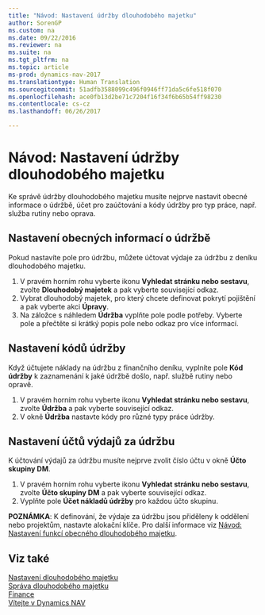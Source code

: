 ```yaml
---
title: "Návod: Nastavení údržby dlouhodobého majetku"
author: SorenGP
ms.custom: na
ms.date: 09/22/2016
ms.reviewer: na
ms.suite: na
ms.tgt_pltfrm: na
ms.topic: article
ms-prod: dynamics-nav-2017
ms.translationtype: Human Translation
ms.sourcegitcommit: 51adfb3588099c496f0946ff71da5c6fe518f070
ms.openlocfilehash: ace0fb13d2be71c7204f16f34f6b65b54ff98230
ms.contentlocale: cs-cz
ms.lasthandoff: 06/26/2017

---
```


# <a name="how-to-set-up-fixed-asset-maintenance"></a>Návod: Nastavení údržby dlouhodobého majetku
Ke správě údržby dlouhodobého majetku musíte nejprve nastavit obecné informace o údržbě, účet pro zaúčtování a kódy údržby pro typ práce, např. služba rutiny nebo oprava.

## <a name="to-set-up-general-maintenance-information"></a>Nastavení obecných informací o údržbě
Pokud nastavíte pole pro údržbu, můžete účtovat výdaje za údržbu z deníku dlouhodobého majetku.
1. V pravém horním rohu vyberte ikonu **Vyhledat stránku nebo sestavu**, zvolte **Dlouhodobý majetek** a pak vyberte související odkaz.
2. Vybrat dlouhodobý majetek, pro který chcete definovat pokrytí pojištění a pak vyberte akci **Úpravy**.
3. Na záložce s náhledem **Údržba** vyplňte pole podle potřeby. Vyberte pole a přečtěte si krátký popis pole nebo odkaz pro více informací.

## <a name="to-set-up-maintenance-codes"></a>Nastavení kódů údržby  
Když účtujete náklady na údržbu z finančního deníku, vyplníte pole **Kód údržby** k zaznamenání k jaké údržbě došlo, např. službě rutiny nebo opravě.
1. V pravém horním rohu vyberte ikonu **Vyhledat stránku nebo sestavu**, zvolte **Údržba** a pak vyberte související odkaz.
2. V okně **Údržba** nastavte kódy pro různé typy práce údržby.

## <a name="to-set-up-maintenance-expense-accounts"></a>Nastavení účtů výdajů za údržbu  
K účtování výdajů za údržbu musíte nejprve zvolit číslo účtu v okně **Účto skupiny DM**.
1. V pravém horním rohu vyberte ikonu **Vyhledat stránku nebo sestavu**, zvolte **Účto skupiny DM** a pak vyberte související odkaz.
2. Vyplňte pole **Účet nákladů údržby** pro každou účto skupinu.

**POZNÁMKA**: K definování, že výdaje za údržbu jsou přiděleny k oddělení nebo projektům, nastavte alokační klíče. Pro další informace viz [Návod: Nastavení funkcí obecného dlouhodobého majetku](fa-how-setup-general.md).

## <a name="see-also"></a>Viz také
[Nastavení dlouhodobého majetku](fa-setup.md)  
[Správa dlouhodobého majetku](fa-manage.md)  
[Finance](finance-setup.md)  
[Vítejte v Dynamics NAV](across-get-started.md)

